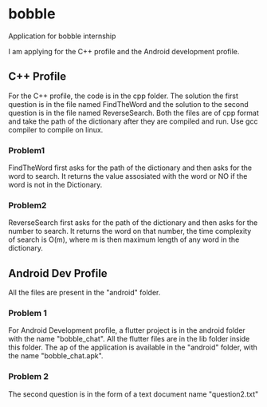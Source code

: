 # bobble
 Application for bobble internship
 
 I am applying for the C++ profile and the Android development profile.
 
 ## C++ Profile
 For the C++ profile, the code is in the cpp folder.
 The solution the first question is in the file named FindTheWord and the solution to the second question is in the file named ReverseSearch.
 Both the files are of cpp format and take the path of the dictionary after they are compiled and run. Use gcc compiler to compile on linux.
 ### Problem1
 FindTheWord first asks for the path of the dictionary and then asks for the word to search. It returns the value assosiated with the word or NO if the word is not in the Dictionary.
 ### Problem2
 ReverseSearch first asks for the path of the dictionary and then asks for the number to search. It returns the word on that number, the time complexity of search is O(m), where m is then maximum length of any word in the dictionary.
 
 ## Android Dev Profile
 All the files are present in the "android" folder.
 ### Problem 1
 For Android Development profile, a flutter project is in the android folder with the name "bobble_chat". All the flutter files are in the lib folder inside this folder. 
 The ap of the application is available in the "android" folder, with the name "bobble_chat.apk".
 ### Problem 2
 The second question is in the form of a text document name "question2.txt"
